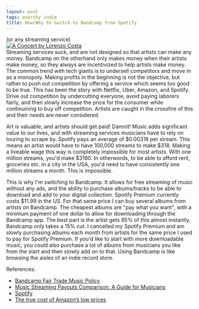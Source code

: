 ```yaml
---
layout: post
tags: anarchy indie
title: How/Why To Switch to Bandcamp from Spotify
---
```

(or any streaming service)  
[![A Concert by Lorenzo Costa](https://upload.wikimedia.org/wikipedia/commons/thumb/6/6b/Concert_by_Lorenzo_Costa.jpg/468px-Concert_by_Lorenzo_Costa.jpg?20071213221601)](https://commons.wikimedia.org/wiki/File:Concert_by_Lorenzo_Costa.jpg)  
Streaming services suck, and are not designed so that artists can make any money. Bandcamp on the otherhand only makes money when their artists make money, so they always are incentivized to help artists make money. The common trend with tech giants is to undersell competitors and move in as a monopoly. Making profits in the beginning is not the objective, but rather to push out competition by offering a service which seems too good to be true. This has been the story with Netflix, Uber, Amazon, and Spotify. Drive out competition by undercutting everyone, avoid paying laborers fairly, and then slowly increase the price for the consumer while continuining to buy off competition. Artists are caught in the crossfire of this and their needs are never considered.

Art is valuable, and artists should get paid! Damnit! Music adds significant value to our lives, and with streaming services musicians have to rely on touring to scrape by. Spotify pays an average of $0.00318 per stream. This means an artist would have to have 100,000 streams to make $318. Making a liveable wage this way is completely impossible for most artists. With one million streams, you'd make $3180. In otherwords, to be able to afford rent, groceries etc. in a city in the USA, you'd need to have consistently one million streams a month. This is impossible. 

This is why I'm switching to Bandcamp. It allows for free streaming of music without any ads, and the ability to purchase albums/tracks to be able to download and add to your digital collection. Spotify Premium currently costs $11.99 in the US. For that same price I can buy several albums from artists on Bandcamp. The cheapest albums are "pay what you want", with a minimum payment of one dollar to allow for downloading through the Bandcamp app. The best part is the artist gets 85% of this almost instantly. Bandcamp only takes a 15% cut. I cancelled my Spotify Premium and am slowly purchasing albums each month from artists for the same price I used to pay for Spotify Premium. If you'd like to start with more downloadable music, you could also purchase a lot of albums from musicians you like from the start and then slowly add on to that. Using Bandcamp is like browsing the aisles of an indie record store. 

References:
- [Bandcamp Fair Trade Music Policy](https://bandcamp.com/fair_trade_music_policy?from=footer)
- [Music Streaming Payouts Comparison: A Guide for Musicians](https://virpp.com/hello/music-streaming-payouts-comparison-a-guide-for-musicians/)
- [Spotify](https://www.spotify.com/us/premium/?%C2%A0)
- [The true cost of Amazon’s low prices](https://www.vox.com/recode/22836368/amazon-antitrust-ftc-marketplace)